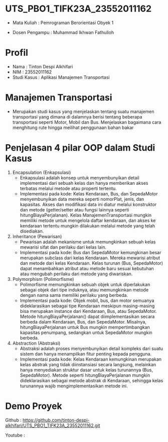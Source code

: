# UTS_PBO1_TIFK23A_23552011162 
  * Mata Kuliah    : Pemrograman Berorientasi Obyek 1

  * Dosen Pengampu : Muhammad Ikhwan Fathulloh
# Profil
  * Nama        : Tinton Despi Alkhifari
  * NIM         : 23552011162
  * Studi Kasus : Aplikasi Manajemen Transportasi
# Manajemen Transportasi
  * Merupakan studi kasus yang menjelaskan tentang suatu manajemen transportasi yang dimana di dalamnya berisi tentang beberapa transportasi seperti Motor, Mobil dan Bus. Menjelaskan bagaimana cara menghitung rute hingga meilihat penggunaan bahan bakar
# Penjelasan 4 pilar OOP dalam Studi Kasus
1. Encapsulation (Enkapsulasi)
    * Enkapsulasi adalah konsep untuk menyembunyikan detail implementasi dari sebuah kelas dan hanya memberikan akses terbatas melalui metode atau properti tertentu.
    * Implementasi pada kode:
Kelas Kendaraan, Bus, dan SepedaMotor menyembunyikan data mereka seperti nomorPlat, jenis, dan kapasitas. Akses dan modifikasi data ini diatur melalui konstruktor dan metode (getter/setter atau fungsi lainnya seperti hitungBiayaPerjalanan).
Kelas ManajemenTransportasi mungkin memiliki metode untuk mengelola daftar kendaraan, dan akses ke kendaraan tertentu mungkin dilakukan melalui metode yang telah disediakan.
2. Inheritance (Pewarisan)
   * Pewarisan adalah mekanisme untuk memungkinkan sebuah kelas mewarisi sifat dan perilaku dari kelas lain.
   * Implementasi pada kode:
Bus dan SepedaMotor kemungkinan besar merupakan subclass dari kelas Kendaraan. Mereka mewarisi atribut dan metode dari kelas Kendaraan.
Kelas turunan (Bus, SepedaMotor) dapat menambahkan atribut atau metode baru sesuai kebutuhan atau mengubah perilaku dari metode yang diwariskan.
3. Polymorphism (Polimorfisme)
   * Polimorfisme memungkinkan sebuah objek untuk diperlakukan sebagai objek dari tipe induknya, atau memungkinkan metode dengan nama sama memiliki perilaku yang berbeda.
   * Implementasi pada kode:
Objek mobil, bus, dan motor semuanya dideklarasikan sebagai tipe Kendaraan meskipun masing-masing bisa merupakan instance dari Kendaraan, Bus, atau SepedaMotor.
Metode hitungBiayaPerjalanan() dapat diimplementasikan secara berbeda dalam Kendaraan, Bus, dan SepedaMotor. Misalnya, hitungBiayaPerjalanan untuk Bus mungkin mempertimbangkan kapasitas penumpang, sedangkan untuk SepedaMotor mungkin berbeda.
4. Abstraction (Abstraksi)
   * Abstraksi adalah proses menyembunyikan detail kompleks dari suatu sistem dan hanya menampilkan fitur penting kepada pengguna.
   * Implementasi pada kode:
Kelas Kendaraan kemungkinan merupakan kelas abstrak yang tidak diinstansiasi secara langsung, melainkan hanya menyediakan struktur dasar untuk kelas turunannya (Bus, SepedaMotor).
Metode seperti hitungBiayaPerjalanan mungkin dideklarasikan sebagai metode abstrak di Kendaraan, sehingga kelas turunannya wajib mengimplementasikan metode ini.
# Demo Proyek
Github : https://github.com/tinton-despi-alkhifari/UTS_PBO1_TIFK23A_23552011162.git

Youtube :
  

